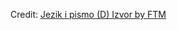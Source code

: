 <div id="observablehq-78edc4cd"></div>
<p>Credit: <a href="https://observablehq.com/d/233b533788f65a58">Jezik i pismo (D) Izvor by FTM</a></p>

<link rel="stylesheet" href="https://cdn.jsdelivr.net/npm/@observablehq/inspector@5/dist/inspector.css">
<script type="module">
import {Runtime, Inspector} from "https://cdn.jsdelivr.net/npm/@observablehq/runtime@5/dist/runtime.js";
import define from "https://api.observablehq.com/d/233b533788f65a58.js?v=4";
new Runtime().module(define, Inspector.into("#observablehq-78edc4cd"));
</script>
